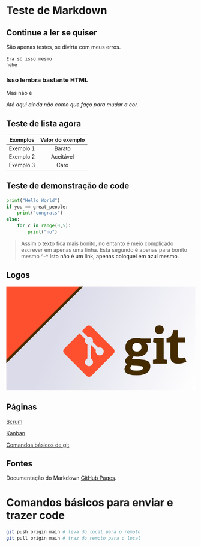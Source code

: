 # Teste de Markdown

## Continue a ler se quiser

São apenas testes, se divirta com meus erros.

````
Era só isso mesmo
hehe
````
### Isso lembra bastante HTML

Mas não é

*_Até aqui ainda não como que faço para mudar a cor._*

## Teste de lista agora

Exemplos | Valor do exemplo
---------|:--------:
Exemplo 1| Barato
Exemplo 2| Aceitável 
Exemplo 3| Caro

## Teste de demonstração de code
~~~~python
print("Hello World")
if you == great_people:
    print("congrats")
else:
    for c in range(0,5):
        print("no")
~~~~

>Assim o texto fica mais bonito, no entanto é meio complicado escrever em apenas uma linha.
>Esta segundo é apenas para bonito mesmo ^-^
<a> Isto não é um link, apenas coloquei em azul mesmo.
    
 ## Logos
 ![Git](Imagens/git.jpg)
 
 ## Páginas
 [Scrum](scrum.md)

 [Kanban](kanban.md)

 [Comandos básicos de git](comandos_basicos.md)
 
 ## Fontes

Documentação do Markdown [GitHub Pages](https://docs.github.com/pt/get-started/writing-on-github/getting-started-with-writing-and-formatting-on-github/basic-writing-and-formatting-syntax).

# Comandos básicos para enviar e trazer code

````bash
git push origin main # leva do local para o remoto
git pull origin main # traz do remoto para o local
````
